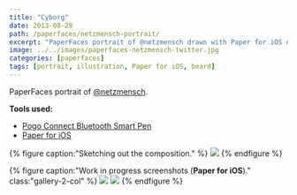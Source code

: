 ```yaml
---
title: "Cyborg"
date: 2013-08-28
path: /paperfaces/netzmensch-portrait/
excerpt: "PaperFaces portrait of @netzmensch drawn with Paper for iOS on an iPad."
image: ../../images/paperfaces-netzmensch-twitter.jpg
categories: [paperfaces]
tags: [portrait, illustration, Paper for iOS, beard]
---
```


PaperFaces portrait of [@netzmensch](https://twitter.com/netzmensch).

**Tools used:**

- [Pogo Connect Bluetooth Smart Pen](https://www.amazon.com/gp/product/B009K448L4/ref=as_li_ss_tl?ie=UTF8&camp=1789&creative=390957&creativeASIN=B009K448L4&linkCode=as2&tag=mademist-20)
- [Paper for iOS](https://paper.bywetransfer.com/)

{% figure caption:"Sketching out the composition." %}
[![](../../images/paperfaces-netzmensch-process-1-750.jpg)](../../images/paperfaces-netzmensch-process-1-lg.jpg)
{% endfigure %}

{% figure caption:"Work in progress screenshots (**Paper for iOS**)." class:"gallery-2-col" %}
[![](../../images/paperfaces-netzmensch-process-2-600.jpg)](../../images/paperfaces-netzmensch-process-2-lg.jpg)
[![](../../images/paperfaces-netzmensch-process-3-600.jpg)](../../images/paperfaces-netzmensch-process-3-lg.jpg)
{% endfigure %}
